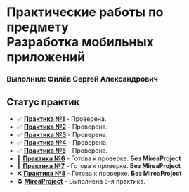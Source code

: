 <h1>Практические работы по предмету<br>
Разработка мобильных приложений</h1>
<h3>Выполнил: Филёв Сергей Александрович</h3>

## Статус практик

- ✅ <a href="https://github.com/Wolfred32/MobileMirea/tree/main/Lesson1">**Практика №1**</a> - Проверена.
- ✅ <a href="https://github.com/Wolfred32/MobileMirea/tree/main/Lesson2">**Практика №2**</a> - Проверена.
- ✅ <a href="https://github.com/Wolfred32/MobileMirea/tree/main/Lesson3">**Практика №3**</a> - Проверена.
- ✅ <a href="https://github.com/Wolfred32/MobileMirea/tree/main/Lesson4">**Практика №4**</a> - Проверена.
- ✅ <a href="https://github.com/Wolfred32/MobileMirea/tree/main/Lesson5">**Практика №5**</a> - Проверена.
- 🔄 <a href="https://github.com/Wolfred32/MobileMirea/tree/main/Lesson6">**Практика №6**</a> - Готова к проверке. **Без MireaProject**
- 🔄 <a href="https://github.com/Wolfred32/MobileMirea/tree/main/Lesson7">**Практика №7**</a> - Готова к проверке. **Без MireaProject**
- ❌ <a href="https://github.com/Wolfred32/MobileMirea/tree/main/Lesson8">**Практика №8**</a> - Готова к проверке. **Без MireaProject**
- ♻️ <a href="https://github.com/Wolfred32/MobileMirea/tree/main/MireaProject">**MireaProject**</a> - Выполнена 5-я практика.